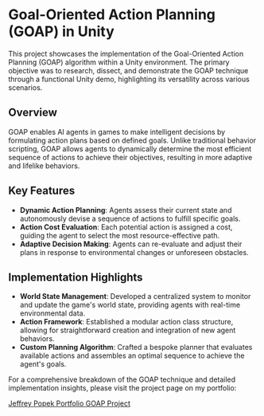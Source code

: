 # Goal-Oriented Action Planning (GOAP) in Unity

This project showcases the implementation of the Goal-Oriented Action Planning (GOAP) algorithm within a Unity environment. The primary objective was to research, dissect, and demonstrate the GOAP technique through a functional Unity demo, highlighting its versatility across various scenarios.

## Overview

GOAP enables AI agents in games to make intelligent decisions by formulating action plans based on defined goals. Unlike traditional behavior scripting, GOAP allows agents to dynamically determine the most efficient sequence of actions to achieve their objectives, resulting in more adaptive and lifelike behaviors.

## Key Features

- **Dynamic Action Planning**: Agents assess their current state and autonomously devise a sequence of actions to fulfill specific goals.
- **Action Cost Evaluation**: Each potential action is assigned a cost, guiding the agent to select the most resource-effective path.
- **Adaptive Decision Making**: Agents can re-evaluate and adjust their plans in response to environmental changes or unforeseen obstacles.

## Implementation Highlights

- **World State Management**: Developed a centralized system to monitor and update the game's world state, providing agents with real-time environmental data.
- **Action Framework**: Established a modular action class structure, allowing for straightforward creation and integration of new agent behaviors.
- **Custom Planning Algorithm**: Crafted a bespoke planner that evaluates available actions and assembles an optimal sequence to achieve the agent's goals.

For a comprehensive breakdown of the GOAP technique and detailed implementation insights, please visit the project page on my portfolio:

[Jeffrey Popek Portfolio GOAP Project](https://jeffreypopek.dev/goap.html)
